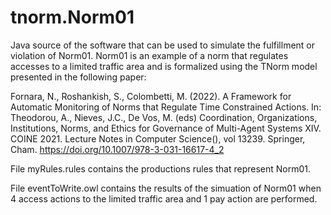 # tnorm.Norm01
Java source of the software that can be used to simulate the fulfillment or violation of Norm01. Norm01 is an example of a norm that regulates accesses to a limited traffic area and is formalized using the TNorm model presented in the following paper: 

Fornara, N., Roshankish, S., Colombetti, M. (2022). A Framework for Automatic Monitoring of Norms that Regulate Time Constrained Actions. In: Theodorou, A., Nieves, J.C., De Vos, M. (eds) Coordination, Organizations, Institutions, Norms, and Ethics for Governance of Multi-Agent Systems XIV. COINE 2021. Lecture Notes in Computer Science(), vol 13239. Springer, Cham. https://doi.org/10.1007/978-3-031-16617-4_2

File myRules.rules contains the productions rules that represent Norm01.

File eventToWrite.owl contains the results of the simuation of Norm01 when 4 access actions to the limited traffic area and 1 pay action are performed.
